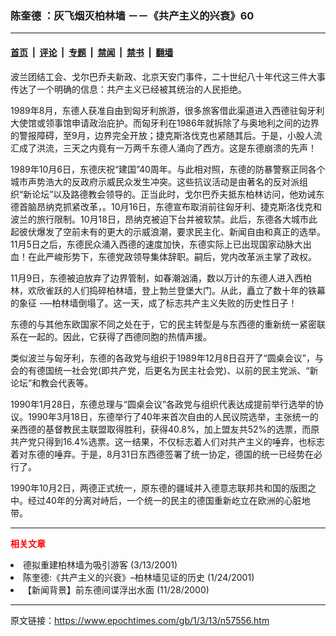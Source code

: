 ### 陈奎德 ：灰飞烟灭柏林墙 －－《共产主义的兴衰》60

---

#### [首页](../../../..?n57556) &nbsp;|&nbsp; [评论](../../../../../epoch-comment?n57556) &nbsp;|&nbsp; [专题](../../../../../epoch-special?n57556) &nbsp;|&nbsp; [禁闻](../../../../../epoch-news?n57556) &nbsp;|&nbsp; [禁书](../../../../../books?n57556) &nbsp;|&nbsp; [翻墙](https://github.com/gfw-breaker/nogfw/blob/master/README.md?n57556)


<div class="post_content" id="artbody" itemprop="articleBody">
 <!-- article content begin -->
 <p>
  波兰团结工会、戈尔巴乔夫新政、北京天安门事件，二十世纪八十年代这三件大事传达了一个明确的信息：共产主义已经被其统治的人民拒绝。
 </p>
 <p>
  1989年8月，东德人获准自由到匈牙利旅游，很多旅客借此渠道进入西德驻匈牙利大使馆或领事馆申请政治庇护。而匈牙利在1986年就拆除了与奥地利之间的边界的警报障碍，至9月，边界完全开放；捷克斯洛伐克也紧随其后。于是，小股人流汇成了洪流，三天之内竟有一万两千东德人涌向了西方。这是东德崩溃的先声！
 </p>
 <p>
  1989年10月6日，东德庆祝“建国”40周年。与此相对照，东德的防暴警察正同各个城市声势浩大的反政府示威民众发生冲突。这些抗议活动是由著名的反对派组织“新论坛”以及路德教会领导的。正当此时，戈尔巴乔夫抵东柏林访问，他劝诫东德首脑昂纳克抓紧改革，。10月16日，东德宣布取消前往匈牙利、捷克斯洛伐克和波兰的旅行限制。10月18日，昂纳克被迫下台并被软禁。此后，东德各大城市此起彼伏爆发了空前未有的更大的示威浪潮，要求民主化、新闻自由和真正的选举。11月5日之后，东德民众涌入西德的速度加快，东德实际上已出现国家动脉大出血！在此严峻形势下，东德党政领导集体辞职。嗣后，党内改革派主掌了政权。
 </p>
 <p>
  11月9日，东德被迫放弃了边界管制，如春潮汹涌，数以万计的东德人进入西柏林，欢欣雀跃的人们捣碎柏林墙，登上勃兰登堡大门。从此，矗立了数十年的铁幕的象征 -—柏林墙倒塌了。这一天，成了标志共产主义失败的历史性日子！
 </p>
 <p>
  东德的与其他东欧国家不同之处在于，它的民主转型是与东西德的重新统一紧密联系在一起的。因此，它获得了西德同胞的热情声援。
 </p>
 <p>
  类似波兰与匈牙利，东德的各政党与组织于1989年12月8日召开了“圆桌会议”，与会的有德国统一社会党(即共产党，后更名为民主社会党)、以前的民主党派、“新论坛”和教会代表等。
 </p>
 <p>
  1990年1月28日，东德总理与“圆桌会议”各政党与组织代表达成提前举行选举的协议。1990年3月18日，东德举行了40年来首次自由的人民议院选举，主张统一的亲西德的基督教民主联盟取得胜利，获得40.8%，加上盟友共52%的选票，而原共产党只得到16.4%选票。这一结果，不仅标志着人们对共产主义的唾弃，也标志着对东德的唾弃。于是，8月31日东西德签署了统一协定，德国的统一已经势在必行了。
 </p>
 <p>
  1990年10月2日，两德正式统一，原东德的疆域并入德意志联邦共和国的版图之中。经过40年的分离对峙后，一个统一的民主的德国重新屹立在欧洲的心脏地带。
 </p>
 <hr/>
 <p>
  <b>
   <font color="red">
    相关文章
   </font>
  </b>
  <br/>
 </p>
 <li>
  <ok href="http://epochtimes.com/news/epochnews/newscontent.asp?ID=57363" target="_blank">
   德拟重建柏林墙为吸引游客
  </ok>
  (3/13/2001)
  <li>
   <ok href="http://epochtimes.com/news/epochnews/newscontent.asp?ID=39013" target="_blank">
    陈奎德:《共产主义的兴衰》–柏林墙见证的历史
   </ok>
   (1/24/2001)
   <li>
    <ok href="http://epochtimes.com/news/epochnews/newscontent.asp?ID=20769" target="_blank">
     【新闻背景】前东德间谍浮出水面
    </ok>
    (11/28/2000)
    <br/>
    <!-- article content end -->
    <div id="below_article_ad">
    </div>
   </li>
  </li>
 </li>
</div>


---

原文链接：https://www.epochtimes.com/gb/1/3/13/n57556.htm